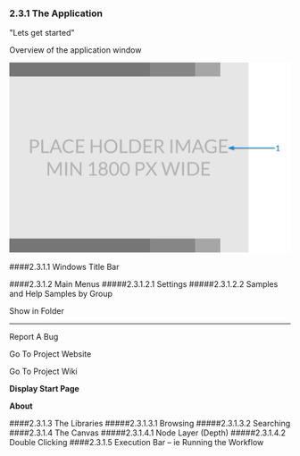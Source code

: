 ### 2.3.1 The Application

"Lets get started"

Overview of the application window

![Diagram of window](images/Placeholder.png)

####2.3.1.1	Windows Title Bar

####2.3.1.2	Main Menus
#####2.3.1.2.1	Settings
#####2.3.1.2.2	Samples and Help
Samples by Group

Show in Folder
***
Report A Bug

Go To Project Website

Go To Project Wiki

**Display Start Page**

**About**

####2.3.1.3	The Libraries
#####2.3.1.3.1	Browsing
#####2.3.1.3.2	Searching
####2.3.1.4	The Canvas
#####2.3.1.4.1	Node Layer (Depth)
#####2.3.1.4.2	Double Clicking
####2.3.1.5	Execution Bar – ie Running the Workflow
